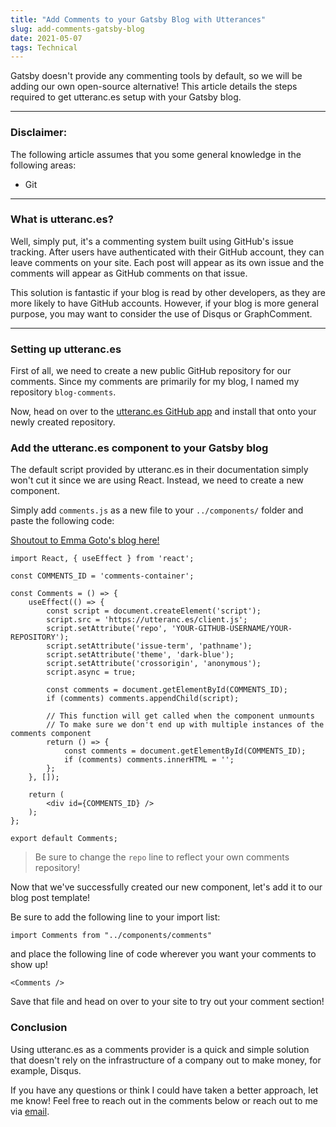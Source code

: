 ```yaml
---
title: "Add Comments to your Gatsby Blog with Utterances"
slug: add-comments-gatsby-blog
date: 2021-05-07
tags: Technical
---
```


Gatsby doesn't provide any commenting tools by default, so we will be adding our own open-source alternative! This article details the steps required to get utteranc.es setup with your Gatsby blog.

---

### Disclaimer:
The following article assumes that you some general knowledge in the following areas:
- Git

---

### What is utteranc.es?
Well, simply put, it's a commenting system built using GitHub's issue tracking. After users have authenticated with their GitHub account, they can leave comments on your site. Each post will appear as its own issue and the comments will appear as GitHub comments on that issue. 

This solution is fantastic if your blog is read by other developers, as they are more likely to have GitHub accounts. However, if your blog is more general purpose, you may want to consider the use of Disqus or GraphComment.

---

### Setting up utteranc.es

First of all, we need to create a new public GitHub repository for our comments. Since my comments are primarily for my blog, I named my repository `blog-comments`.

Now, head on over to the [utteranc.es GitHub app]("https://github.com/apps/utterances") and install that onto your newly created repository.

### Add the utteranc.es component to your Gatsby blog

The default script provided by utteranc.es in their documentation simply won't cut it since we are using React. Instead, we need to create a new component.

Simply add `comments.js` as a new file to your `../components/` folder and paste the following code:

[Shoutout to Emma Goto's blog here!]("https://www.emgoto.com/gatsby-comments/")

    import React, { useEffect } from 'react';

    const COMMENTS_ID = 'comments-container';

    const Comments = () => {
        useEffect(() => {
            const script = document.createElement('script');
            script.src = 'https://utteranc.es/client.js';
            script.setAttribute('repo', 'YOUR-GITHUB-USERNAME/YOUR-REPOSITORY');
            script.setAttribute('issue-term', 'pathname');
            script.setAttribute('theme', 'dark-blue');
            script.setAttribute('crossorigin', 'anonymous');
            script.async = true;

            const comments = document.getElementById(COMMENTS_ID);
            if (comments) comments.appendChild(script);

            // This function will get called when the component unmounts
            // To make sure we don't end up with multiple instances of the comments component
            return () => {
                const comments = document.getElementById(COMMENTS_ID);
                if (comments) comments.innerHTML = '';
            };
        }, []);

        return (
            <div id={COMMENTS_ID} />
        );
    };

    export default Comments;

> Be sure to change the `repo` line to reflect your own comments repository!

Now that we've successfully created our new component, let's add it to our blog post template!

Be sure to add the following line to your import list:

    import Comments from "../components/comments"

and place the following line of code wherever you want your comments to show up!

    <Comments />

Save that file and head on over to your site to try out your comment section!

### Conclusion

Using utteranc.es as a comments provider is a quick and simple solution that doesn't rely on the infrastructure of a company out to make money, for example, Disqus.

If you have any questions or think I could have taken a better approach, let me know! Feel free to reach out in the comments below or reach out to me via [email](mailto:zacchary@puckeridge.me).